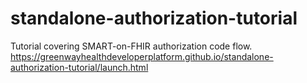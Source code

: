 # standalone-authorization-tutorial
Tutorial covering SMART-on-FHIR authorization code flow.
https://greenwayhealthdeveloperplatform.github.io/standalone-authorization-tutorial/launch.html
